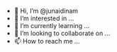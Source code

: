 - 👋 Hi, I’m @junaidinam
- 👀 I’m interested in ...
- 🌱 I’m currently learning ...
- 💞️ I’m looking to collaborate on ...
- 📫 How to reach me ...

<!---
junaidinam/junaidinam is a ✨ special ✨ repository because its `README.md` (this file) appears on your GitHub profile.
You can click the Preview link to take a look at your changes.
--->
